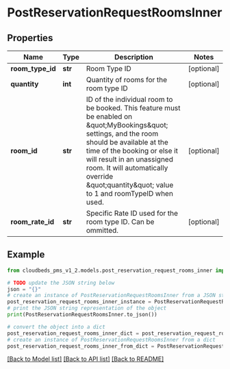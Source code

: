 # PostReservationRequestRoomsInner


## Properties

Name | Type | Description | Notes
------------ | ------------- | ------------- | -------------
**room_type_id** | **str** | Room Type ID | [optional] 
**quantity** | **int** | Quantity of rooms for the room type ID | [optional] 
**room_id** | **str** | ID of the individual room to be booked. This feature must be enabled on \&quot;MyBookings\&quot; settings, and the room should be available at the time of the booking or else it will result in an unassigned room. It will automatically override \&quot;quantity\&quot; value to 1 and roomTypeID when used. | [optional] 
**room_rate_id** | **str** | Specific Rate ID used for the room type ID. Can be ommitted. | [optional] 

## Example

```python
from cloudbeds_pms_v1_2.models.post_reservation_request_rooms_inner import PostReservationRequestRoomsInner

# TODO update the JSON string below
json = "{}"
# create an instance of PostReservationRequestRoomsInner from a JSON string
post_reservation_request_rooms_inner_instance = PostReservationRequestRoomsInner.from_json(json)
# print the JSON string representation of the object
print(PostReservationRequestRoomsInner.to_json())

# convert the object into a dict
post_reservation_request_rooms_inner_dict = post_reservation_request_rooms_inner_instance.to_dict()
# create an instance of PostReservationRequestRoomsInner from a dict
post_reservation_request_rooms_inner_from_dict = PostReservationRequestRoomsInner.from_dict(post_reservation_request_rooms_inner_dict)
```
[[Back to Model list]](../README.md#documentation-for-models) [[Back to API list]](../README.md#documentation-for-api-endpoints) [[Back to README]](../README.md)


